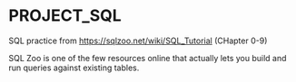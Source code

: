 # PROJECT_SQL
SQL practice from https://sqlzoo.net/wiki/SQL_Tutorial (CHapter 0-9)

SQL Zoo is one of the few resources online that actually lets you build and run queries against existing tables.

